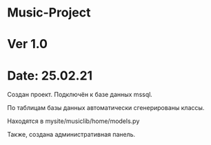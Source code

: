 # Music-Project

# Ver 1.0

# Date: 25.02.21

Создан проект. Подключён к базе данных mssql.

По таблицам базы данных автоматически сгенерированы классы. 

Находятся в mysite/musiclib/home/models.py

Также, создана административная панель.

 

